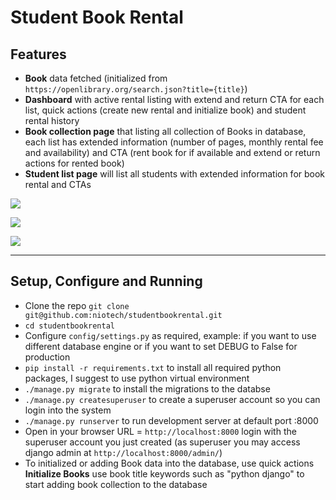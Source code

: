 # Student Book Rental

## Features
* **Book** data fetched (initialized from `https://openlibrary.org/search.json?title={title}`)
* **Dashboard** with active rental listing with extend and return CTA for each list, quick actions (create new rental and initialize book) and student rental history
* **Book collection page** that listing all collection of Books in database, each list  has extended information (number of pages, monthly rental fee and availability) and CTA (rent book for if available and extend or return actions for rented book)
* **Student list page** will list all students with extended information for book rental and CTAs

![](https://medusadjango.s3.us-east-1.amazonaws.com/Screenshot+2024-11-21+at+11.54.40.png)

![](https://medusadjango.s3.us-east-1.amazonaws.com/Screenshot+2024-11-21+at+11.55.14.png)

![](https://medusadjango.s3.us-east-1.amazonaws.com/Screenshot+2024-11-21+at+11.55.31.png)

---

## Setup, Configure and Running
* Clone the repo `git clone git@github.com:niotech/studentbookrental.git`
* `cd studentbookrental`
* Configure `config/settings.py` as required, example: if you want to use different database engine or if you want to set DEBUG to False for production
* `pip install -r requirements.txt` to install all required python packages, I suggest to use python virtual environment
* `./manage.py migrate` to install the migrations to the databse
* `./manage.py createsuperuser` to create a superuser account so you can login into the system
* `./manage.py runserver` to run development server at default port :8000
* Open in your browser URL = `http://localhost:8000` login with the superuser account you just created (as superuser you may access django admin at `http://localhost:8000/admin/`)
* To initialized or adding Book data into the database, use quick actions **Initialize Books** use book title keywords such as "python django" to start adding book collection to the database